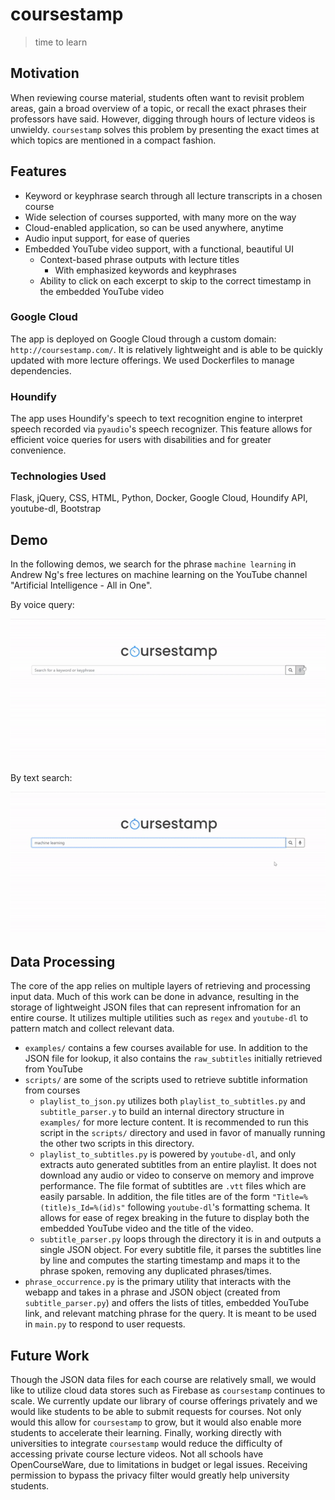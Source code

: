 # coursestamp
> time to learn

## Motivation
When reviewing course material, students often want to revisit problem areas, gain a broad overview of a topic, or recall the exact phrases their professors have said. However, digging through hours of lecture videos is unwieldy. `coursestamp` solves this problem by presenting the exact times at which topics are mentioned in a compact fashion.

## Features
- Keyword or keyphrase search through all lecture transcripts in a chosen course
- Wide selection of courses supported, with many more on the way
- Cloud-enabled application, so can be used anywhere, anytime
- Audio input support, for ease of queries
- Embedded YouTube video support, with a functional, beautiful UI
    - Context-based phrase outputs with lecture titles
        - With emphasized keywords and keyphrases
    - Ability to click on each excerpt to skip to the correct timestamp in the embedded YouTube video

### Google Cloud
The app is deployed on Google Cloud through a custom domain: `http://coursestamp.com/`. It is relatively lightweight and is able to be quickly updated with more lecture offerings. We used Dockerfiles to manage dependencies.
### Houndify
The app uses Houndify's speech to text recognition engine to interpret speech recorded via `pyaudio`'s speech recognizer. This feature allows for efficient voice queries for users with disabilities and for greater convenience.
### Technologies Used
Flask, jQuery, CSS, HTML, Python, Docker, Google Cloud, Houndify API, youtube-dl, Bootstrap
## Demo

In the following demos, we search for the phrase `machine learning` in Andrew Ng's free lectures on machine learning on the YouTube channel "Artificial Intelligence - All in One".

By voice query:

<img src="demo/voice_search_gif.gif" width="600">

By text search:

<img src="demo/text_search_gif.gif" width="600">

## Data Processing
The core of the app relies on multiple layers of retrieving and processing input data. Much of this work can be done in advance, resulting in the storage of lightweight JSON files that can represent infromation for an entire course. It utilizes multiple utilities such as `regex` and `youtube-dl` to pattern match and collect relevant data.
- `examples/` contains a few courses available for use. In addition to the JSON file for lookup, it also contains the `raw_subtitles` initially retrieved from YouTube
- `scripts/` are some of the scripts used to retrieve subtitle information from courses
    - `playlist_to_json.py` utilizes both `playlist_to_subtitles.py` and `subtitle_parser.y` to build an internal directory structure in `examples/` for more lecture content. It is recommended to run this script in the `scripts/` directory and used in favor of manually running the other two scripts in this directory.
    - `playlist_to_subtitles.py` is powered by `youtube-dl`, and only extracts auto generated subtitles from an entire playlist. It does not download any audio or video to conserve on memory and improve performance. The file format of subtitles are `.vtt` files which are easily parsable. In addition, the file titles are of the form `"Title=%(title)s_Id=%(id)s"` following `youtube-dl`'s formatting schema. It allows for ease of regex breaking in the future to display both the embedded YouTube video and the title of the video.
    - `subtitle_parser.py` loops through the directory it is in and outputs a single JSON object. For every subtitle file, it parses the subtitles line by line and computes the starting timestamp and maps it to the phrase spoken, removing any duplicated phrases/times.
- `phrase_occurrence.py` is the primary utility that interacts with the webapp and takes in a phrase and JSON object (created from `subtitle_parser.py`) and offers the lists of titles, embedded YouTube link, and relevant matching phrase for the query. It is meant to be used in `main.py` to respond to user requests.

## Future Work
Though the JSON data files for each course are relatively small, we would like to utilize cloud data stores such as Firebase as `coursestamp` continues to scale. We currently update our library of course offerings privately and we would like students to be able to submit requests for courses. Not only would this allow for `coursestamp` to grow, but it would also enable more students to accelerate their learning. Finally, working directly with universities to integrate `coursestamp` would reduce the difficulty of accessing private course lecture videos. Not all schools have OpenCourseWare, due to limitations in budget or legal issues. Receiving permission to bypass the privacy filter would greatly help university students.

